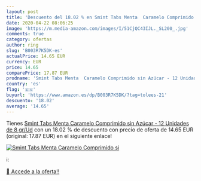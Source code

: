```yaml
---
layout: post
title: 'Descuento del 18.02 % en Smint Tabs Menta  Caramelo Comprimido si'
date: 2020-04-22 08:06:25
image: 'https://m.media-amazon.com/images/I/51CjQC43IJL._SL200_.jpg'
comments: true
category: ofertas
author: ring
slug: 'B003R7K5DK-es'
actualPrice: 14.65 EUR
currency: EUR
price: 14.65
comparePrice: 17.87 EUR
prodname: 'Smint Tabs Menta  Caramelo Comprimido sin Azúcar - 12 Unidades de 8 gr/Ud'
country: 'es'
flag: '🇪🇸'
buyurl: 'https://www.amazon.es/dp/B003R7K5DK/?tag=tolees-21'
descuento: '18.02'
average: '14.65'
---
```


Tienes [Smint Tabs Menta  Caramelo Comprimido sin Azúcar - 12 Unidades de 8 gr/Ud](https://www.amazon.es/dp/B003R7K5DK/?tag=tolees-21) con un 18.02 % de descuento con precio de oferta de 14.65 EUR (original: 17.87 EUR) en el siguiente enlace!

[![Smint Tabs Menta  Caramelo Comprimido si](https://m.media-amazon.com/images/I/51CjQC43IJL._SL200_.jpg)](https://www.amazon.es/dp/B003R7K5DK/?tag=tolees-21)

ℹ️:


[🛒 Accede a la oferta!!](https://www.amazon.es/dp/B003R7K5DK/?tag=tolees-21)
